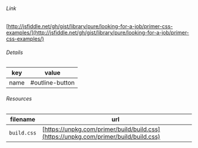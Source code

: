 <!--
https://pypi.org/project/jsfiddle-readme/
-->


###### Link
[http://jsfiddle.net/gh/gist/library/pure/looking-for-a-job/primer-css-examples/](http://jsfiddle.net/gh/gist/library/pure/looking-for-a-job/primer-css-examples/)

###### Details
key|value
-|-
name|#outline-button

###### Resources
filename|url
-|-
`build.css`|[https://unpkg.com/primer/build/build.css](https://unpkg.com/primer/build/build.css)